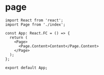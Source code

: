 <!--
 * @Author: weiyayun
 * @Date: 2023-02-21 19:37:42
 * @Interface:
 * @Description:
-->

# page

```tsx
import React from 'react';
import Page from './index';

const App: React.FC = () => {
  return (
    <Page>
      <Page.Content>Content</Page.Content>
    </Page>
  );
};

export default App;
```
